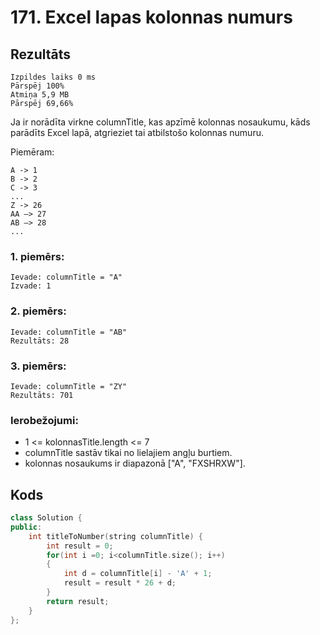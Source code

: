# 171. Excel lapas kolonnas numurs


## Rezultāts
```
Izpildes laiks 0 ms
Pārspēj 100%
Atmiņa 5,9 MB
Pārspēj 69,66%
```
Ja ir norādīta virkne columnTitle, kas apzīmē kolonnas nosaukumu, kāds parādīts Excel lapā, atgrieziet tai atbilstošo kolonnas numuru.

Piemēram:
```
A -> 1
B -> 2
C -> 3
...
Z -> 26
AA —> 27
AB —> 28
...
```

### 1. piemērs:
```
Ievade: columnTitle = "A"
Izvade: 1
```
### 2. piemērs:
```
Ievade: columnTitle = "AB"
Rezultāts: 28
```
### 3. piemērs:
```
Ievade: columnTitle = "ZY"
Rezultāts: 701
```

### Ierobežojumi:

- 1 <= kolonnasTitle.length <= 7
- columnTitle sastāv tikai no lielajiem angļu burtiem.
- kolonnas nosaukums ir diapazonā ["A", "FXSHRXW"].


## Kods
```cpp
class Solution {
public:
    int titleToNumber(string columnTitle) {
        int result = 0;
        for(int i =0; i<columnTitle.size(); i++)
        {
            int d = columnTitle[i] - 'A' + 1;
            result = result * 26 + d;
        }
        return result;
    }
};
```